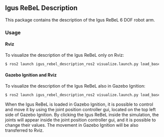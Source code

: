 ## Igus ReBeL Description

This package contains the description of the Igus ReBeL 6 DOF robot arm.

### Usage

#### Rviz

To visualize the description of the Igus ReBeL only on Rviz:

```bash
$ ros2 launch igus_rebel_description_ros2 visualize.launch.py load_base:=false mount:=none end_effector:=none camera:=none
```


#### Gazebo Ignition and Rviz

To visualize the description of the Igus ReBeL also in Gazebo Ignition:

```bash
$ ros2 launch igus_rebel_description_ros2 visualize.launch.py load_base:=false mount:=none end_effector:=none camera:=none load_gazebo:=true
```

When the Igus ReBeL is loaded in Gazebo Ignition, it is possible to control and move it by using the joint position controller gui, located on the top left side of Gazebo Ignition. By clicking the Igus ReBeL inside the simulation, the joints will appear inside the joint position controller gui, and it is possible to change their values. The movement in Gazebo Ignition will be also transferred to Rviz.